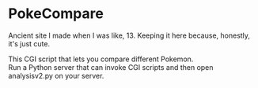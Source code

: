 PokeCompare
===========
Ancient site I made when I was like, 13. Keeping it here because, honestly, it's just cute. 

This CGI script that lets you compare different Pokemon.  
Run a Python server that can invoke CGI scripts and then open analysisv2.py on your server. 